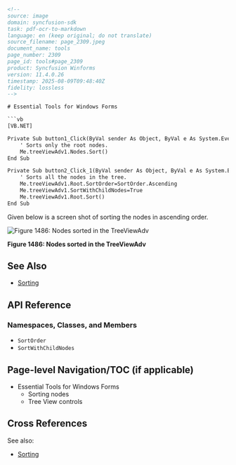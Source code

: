 ```html
<!--
source: image
domain: syncfusion-sdk
task: pdf-ocr-to-markdown
language: en (keep original; do not translate)
source_filename: page_2309.jpeg
document_name: tools
page_number: 2309
page_id: tools#page_2309
product: Syncfusion Winforms
version: 11.4.0.26
timestamp: 2025-08-09T09:48:40Z
fidelity: lossless
-->

# Essential Tools for Windows Forms

```vb
[VB.NET]

Private Sub button1_Click(ByVal sender As Object, ByVal e As System.EventArgs)
    ' Sorts only the root nodes.
    Me.treeViewAdv1.Nodes.Sort()
End Sub

Private Sub button2_Click_1(ByVal sender As Object, ByVal e As System.EventArgs)
    ' Sorts all the nodes in the tree.
    Me.treeViewAdv1.Root.SortOrder=SortOrder.Ascending
    Me.treeViewAdv1.SortWithChildNodes=True
    Me.treeViewAdv1.Root.Sort()
End Sub
```

Given below is a screen shot of sorting the nodes in ascending order.

![Figure 1486: Nodes sorted in the TreeViewAdv](https://i.imgur.com/ExampleImage.png)

**Figure 1486: Nodes sorted in the TreeViewAdv**

## See Also

- [Sorting](Sorting)

## API Reference

### Namespaces, Classes, and Members
- `SortOrder`
- `SortWithChildNodes`

## Page-level Navigation/TOC (if applicable)
- Essential Tools for Windows Forms
  - Sorting nodes
  - Tree View controls

## Cross References

See also:
- [Sorting](Sorting)

<!-- tags: [Syncfusion, WinForms, TreeView, Sorting, nodes, controls] keywords: [SortOrder, SortWithChildNodes, WinForms, TreeViewAdv, VB.NET, sorting example] -->
```